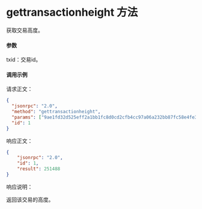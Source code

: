 # gettransactionheight 方法

获取交易高度。

#### 参数

txid：交易id。

#### 调用示例

请求正文：

```json
{
  "jsonrpc": "2.0",
  "method": "gettransactionheight",
  "params": ["9ae1fd32d525eff2a1bb1fc8d0cd2cfb4cc97a06a232bb87fc58e4fe3bc2a845"],
  "id": 1
}
```

响应正文：

```json
{
    "jsonrpc": "2.0",
    "id": 1,
    "result": 251488
}

```

响应说明：

返回该交易的高度。
